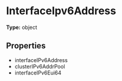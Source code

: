 # InterfaceIpv6Address


**Type:** object

## Properties
* interfaceIPv6Address
* clusterIPv6AddrPool
* interfaceIPv6Eui64
